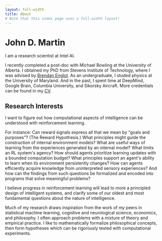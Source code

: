 ```yaml
---
layout: full-width
title: About
# Note that this index page uses a full-width layout!
---
```

<h1 class="content-listing-header sans">John D. Martin</h1>
I am a research scientist at Intel AI.

I recently completed a post-doc with Michael Bowling at the University of Alberta.
I obtained my PhD from Stevens Institute of Technology, where I was advised by [Brendan Englot](http://personal.stevens.edu/~benglot/).
As an undergraduate, I studed physics at the University of Maryland.
And in the past, I spent time at DeepMind, Google Brain, Columbia University, and Sikorsky Aircraft.
More credentials can be found in my [CV](/assets/cv/2023_martin_cv.pdf).

## Research Interests
I want to figure out how computational aspects of intelligence can be understood with reinforcement learning.

For instance:
Can reward signals express all that we mean by "goals and purposes"? (The Reward Hypothesis.) 
What principles might guide the construction of internal environment models? 
What are useful ways of learning from the experiences generated by an internal model?
What limits an RL system's agency?
How should agents prioritize learning updates with a bounded computation budget?
What principles support an agent's ability to learn when its environment persistently changes?
How can agents efficiently acquire knowledge from uninterpreted sensory experiences? 
And how can the findings from such questions be formalized and encoded into programs that solve meaningful problems? 

I believe progress in reinforcement learning will lead to more a principled design of intelligent systems, and clarify some of our oldest and most fundamental questions about the nature of intelligence.

Much of my research draws inspiration from the work of my peers in statistical machine learning, cognitive and neurological science, economics, and philosophy. 
I often approach problems with a mixture of theory and empirical practice.
I like to mathematically formalize philosophical concepts, then form hypotheses which can be rigorously tested with computational experiments.  